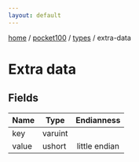```yaml
---
layout: default
---
```


[home](/)  /  [pocket100](/protocol/pocket100)  /  [types](/protocol/pocket100/types)  /  extra-data

# Extra data

## Fields

Name | Type | Endianness
---|---|:---:
key | varuint | 
value | ushort | little endian

